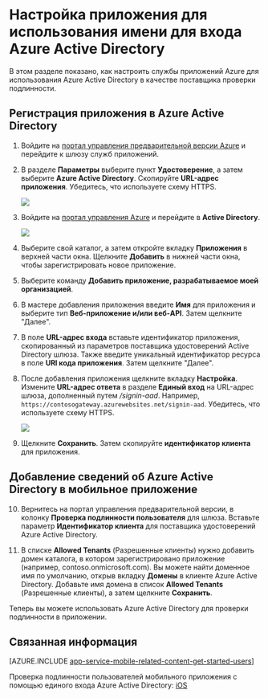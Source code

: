 <properties 
	pageTitle="Настройка проверки подлинности Azure Active Directory для приложения служб приложений" 
	description="Узнайте, как настроить проверку подлинности Azure Active Directory для приложения служб приложений." 
	authors="mattchenderson" 
	services="app-service\mobile" 
	documentationCenter="" 
	manager="dwrede" 
	editor=""/>

<tags 
	ms.service="app-service-mobile" 
	ms.workload="mobile" 
	ms.tgt_pltfrm="na" 
	ms.devlang="multiple" 
	ms.topic="article" 
	ms.date="05/26/2015" 
	ms.author="mahender"/>

# Настройка приложения для использования имени для входа Azure Active Directory

В этом разделе показано, как настроить службы приложений Azure для использования Azure Active Directory в качестве поставщика проверки подлинности.

## <a name="register"> </a>Регистрация приложения в Azure Active Directory

1. Войдите на [портал управления предварительной версии Azure] и перейдите к шлюзу служб приложений.

2. В разделе **Параметры** выберите пункт **Удостоверение**, а затем выберите **Azure Active Directory**. Скопируйте **URL-адрес приложения**. Убедитесь, что используете схему HTTPS.

    ![][1]

3. Войдите на [портал управления Azure] и перейдите в **Active Directory**.

    ![][2]

4. Выберите свой каталог, а затем откройте вкладку **Приложения** в верхней части окна. Щелкните **Добавить** в нижней части окна, чтобы зарегистрировать новое приложение.

5. Выберите команду **Добавить приложение, разрабатываемое моей организацией**.

6. В мастере добавления приложения введите **Имя** для приложения и выберите тип **Веб-приложение и/или веб-API**. Затем щелкните "Далее".

7. В поле **URL-адрес входа** вставьте идентификатор приложения, скопированный из параметров поставщика удостоверений Active Directory шлюза. Также введите уникальный идентификатор ресурса в поле **URI кода приложения**. Затем щелкните "Далее".

8. После добавления приложения щелкните вкладку **Настройка**. Измените **URL-адрес ответа** в разделе **Единый вход** на URL-адрес шлюза, дополненный путем _/signin-aad_. Например, `https://contosogateway.azurewebsites.net/signin-aad`. Убедитесь, что используете схему HTTPS.

    ![][3]

9. Щелкните **Сохранить**. Затем скопируйте **идентификатор клиента** для приложения.

## <a name="secrets"> </a>Добавление сведений об Azure Active Directory в мобильное приложение

10. Вернитесь на портал управления предварительной версии, в колонку **Проверка подлинности пользователя** для шлюза. Вставьте параметр **Идентификатор клиента** для поставщика удостоверений Azure Active Directory.
  
11. В списке **Allowed Tenants** (Разрешенные клиенты) нужно добавить домен каталога, в котором зарегистрировано приложение (например, contoso.onmicrosoft.com). Вы можете найти доменное имя по умолчанию, открыв вкладку **Домены** в клиенте Azure Active Directory. Добавьте имя домена в список **Allowed Tenants** (Разрешенные клиенты), а затем щелкните **Сохранить**.

Теперь вы можете использовать Azure Active Directory для проверки подлинности в приложении.

## <a name="related-content"> </a>Связанная информация

[AZURE.INCLUDE [app-service-mobile-related-content-get-started-users](../../includes/app-service-mobile-related-content-get-started-users.md)]

Проверка подлинности пользователей мобильного приложения с помощью единого входа Azure Active Directory: [iOS][ios-adal]

<!-- Images. -->

[1]: ./media/app-service-mobile-how-to-configure-active-directory-authentication-preview/app-service-aad-settings.png
[2]: ./media/app-service-mobile-how-to-configure-active-directory-authentication-preview/app-service-navigate-aad.png
[3]: ./media/app-service-mobile-how-to-configure-active-directory-authentication-preview/app-service-aad-app-configure.png

<!-- URLs. -->

[портал управления предварительной версии Azure]: https://portal.azure.com/
[портал управления Azure]: https://manage.windowsazure.com/
[ios-adal]: ../app-service-mobile-dotnet-backend-xamarin-ios-aad-sso-preview.md
 

<!---HONumber=62-->